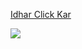 [Idhar Click Kar](https://widevinedump.github.io/)

![](https://avatars.githubusercontent.com/u/108584721)
